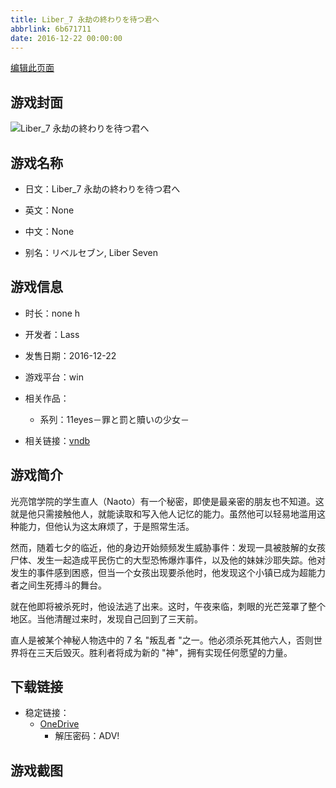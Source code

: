 ```yaml
---
title: Liber_7 永劫の終わりを待つ君へ
abbrlink: 6b671711
date: 2016-12-22 00:00:00
---
```

[编辑此页面](https://github.com/ACG-3/ADV3-source/blob/main/source/_posts/games/Liber_7%20%E6%B0%B8%E5%8A%AB%E3%81%AE%E7%B5%82%E3%82%8F%E3%82%8A%E3%82%92%E5%BE%85%E3%81%A4%E5%90%9B%E3%81%B8.md)

## 游戏封面

![Liber_7 永劫の終わりを待つ君へ](https://pan.timero.xyz/d/onedrive/img_lib_001/Liber_7%20%E6%B0%B8%E5%8A%AB%E3%81%AE%E7%B5%82%E3%82%8F%E3%82%8A%E3%82%92%E5%BE%85%E3%81%A4%E5%90%9B%E3%81%B8_cover.avif)


## 游戏名称

- 日文：Liber_7 永劫の終わりを待つ君へ
- 英文：None
- 中文：None

- 别名：リベルセブン, Liber Seven


## 游戏信息

- 时长：none h
- 开发者：Lass
- 发售日期：2016-12-22
- 游戏平台：win
- 相关作品：
   - 系列：11eyes－罪と罰と贖いの少女－

- 相关链接：[vndb](https://vndb.org/v18759)


## 游戏简介

光亮馆学院的学生直人（Naoto）有一个秘密，即使是最亲密的朋友也不知道。这就是他只需接触他人，就能读取和写入他人记忆的能力。虽然他可以轻易地滥用这种能力，但他认为这太麻烦了，于是照常生活。

然而，随着七夕的临近，他的身边开始频频发生威胁事件：发现一具被肢解的女孩尸体、发生一起造成平民伤亡的大型恐怖爆炸事件，以及他的妹妹沙耶失踪。他对发生的事件感到困惑，但当一个女孩出现要杀他时，他发现这个小镇已成为超能力者之间生死搏斗的舞台。

就在他即将被杀死时，他设法逃了出来。这时，午夜来临，刺眼的光芒笼罩了整个地区。当他清醒过来时，发现自己回到了三天前。

直人是被某个神秘人物选中的 7 名 "叛乱者 "之一。他必须杀死其他六人，否则世界将在三天后毁灭。胜利者将成为新的 "神"，拥有实现任何愿望的力量。




## 下载链接

- 稳定链接：
    - [OneDrive](https://pan.timero.xyz/onedrive/adv_lib_001/Liber_7%20%E6%B0%B8%E5%8A%AB%E3%81%AE%E7%B5%82%E3%82%8F%E3%82%8A%E3%82%92%E5%BE%85%E3%81%A4%E5%90%9B%E3%81%B8)
        - 解压密码：ADV!



## 游戏截图


